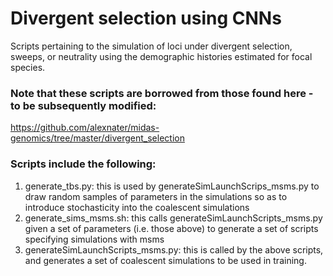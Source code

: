 # Divergent selection using CNNs
Scripts pertaining to the simulation of loci under divergent selection, sweeps, or neutrality using the demographic histories estimated for focal species. 

### Note that these scripts are borrowed from those found here - to be subsequently modified: 
https://github.com/alexnater/midas-genomics/tree/master/divergent_selection 

### Scripts include the following:
1) generate_tbs.py: this is used by generateSimLaunchScrips_msms.py to draw random samples of parameters in the simulations so as to introduce stochasticity into the coalescent simulations
2) generate_sims_msms.sh: this calls generateSimLaunchScripts_msms.py given a set of parameters (i.e. those above) to generate a set of scripts specifying simulations with msms
3) generateSimLaunchScripts_msms.py: this is called by the above scripts, and generates a set of coalescent simulations to be used in training. 
